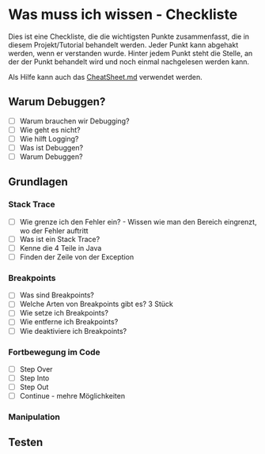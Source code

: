 # Was muss ich wissen - Checkliste

Dies ist eine Checkliste, die die wichtigsten Punkte zusammenfasst, die in diesem Projekt/Tutorial behandelt werden. Jeder Punkt kann abgehakt werden, wenn er verstanden wurde. Hinter jedem Punkt steht die Stelle, an der der Punkt behandelt wird und noch einmal nachgelesen werden kann.

Als Hilfe kann auch das [CheatSheet.md](CheatSheet.md) verwendet werden.

## Warum Debuggen?

- [ ] Warum brauchen wir Debugging?
- [ ] Wie geht es nicht?
- [ ] Wie hilft Logging?
- [ ] Was ist Debuggen?
- [ ] Warum Debuggen?

## Grundlagen

### Stack Trace

- [ ] Wie grenze ich den Fehler ein? - Wissen wie man den Bereich eingrenzt, wo der Fehler auftritt
- [ ] Was ist ein Stack Trace?
- [ ] Kenne die 4 Teile in Java
- [ ] Finden der Zeile von der Exception

### Breakpoints

- [ ] Was sind Breakpoints?
- [ ] Welche Arten von Breakpoints gibt es? 3 Stück
- [ ] Wie setze ich Breakpoints?
- [ ] Wie entferne ich Breakpoints?
- [ ] Wie deaktiviere ich Breakpoints?

### Fortbewegung im Code

- [ ] Step Over
- [ ] Step Into
- [ ] Step Out
- [ ] Continue - mehre Möglichkeiten

### Manipulation

## Testen